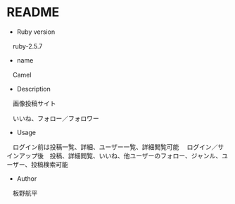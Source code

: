 # README

* Ruby version

　ruby-2.5.7

* name

　Camel

* Description

　画像投稿サイト

　いいね、フォロー／フォロワー

* Usage

　ログイン前は投稿一覧、詳細、ユーザー一覧、詳細閲覧可能
　ログイン／サインアップ後　投稿、詳細閲覧、いいね、他ユーザーのフォロー、ジャンル、ユーザー、投稿検索可能

* Author

　板野航平
